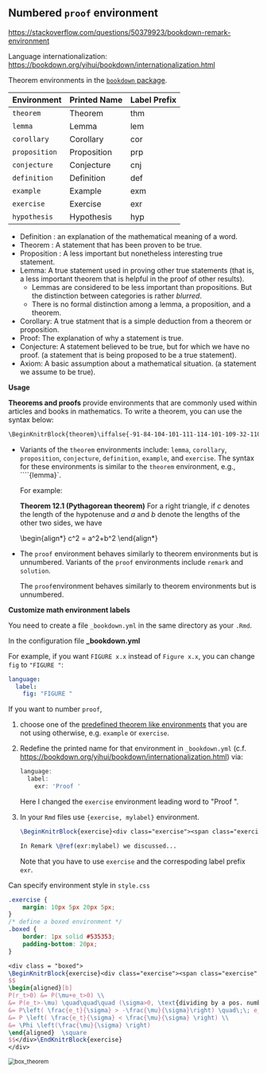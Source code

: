 ## Numbered `proof` environment

<https://stackoverflow.com/questions/50379923/bookdown-remark-environment>

Language internationalization: <https://bookdown.org/yihui/bookdown/internationalization.html>



Theorem environments in the [`bookdown` package](https://bookdown.org/yihui/bookdown/markdown-extensions-by-bookdown.html#tab:theorem-envs).

| Environment   | Printed Name | Label Prefix |
| ------------- | ------------ | ------------ |
| `theorem`     | Theorem      | thm          |
| `lemma`       | Lemma        | lem          |
| `corollary`   | Corollary    | cor          |
| `proposition` | Proposition  | prp          |
| `conjecture`  | Conjecture   | cnj          |
| `definition`  | Definition   | def          |
| `example`     | Example      | exm          |
| `exercise`    | Exercise     | exr          |
| `hypothesis`  | Hypothesis   | hyp          |

- Definition : an explanation of the mathematical meaning of a word.
- Theorem : A statement that has been proven to be true.
- Proposition : A less important but nonetheless interesting true statement.
- Lemma: A true statement used in proving other true statements (that is, a less important theorem that is helpful in the proof of other results). 
  - Lemmas are considered to be less important than propositions. But the distinction between categories is rather *blurred*. 
  - There is no formal distinction among a lemma, a proposition, and a theorem.
- Corollary: A true statment that is a simple deduction from a theorem or proposition.
- Proof: The explanation of why a statement is true.
- Conjecture: A statement believed to be true, but for which we have no proof. (a statement that is being proposed to be a true statement).
- Axiom: A basic assumption about a mathematical situation. (a statement we assume to be true).



**Usage**

**Theorems and proofs** provide environments that are commonly used within articles and books in mathematics. To write a theorem, you can use the syntax below:

~~~markdown
\BeginKnitrBlock{theorem}\iffalse{-91-84-104-101-111-114-101-109-32-110-97-109-101-93-}\fi{}<div class="theorem"><span class="theorem" id="thm:label"><strong>(\#thm:label)  \iffalse (Theorem name) \fi{} </strong></span>Here is my theorem.</div>\EndKnitrBlock{theorem}
~~~

- Variants of the `theorem` environments include: `lemma`, `corollary`, `proposition`, `conjecture`, `definition`, `example`, and `exercise`. The syntax for these environments is similar to the `theorem` environment, e.g., ````{lemma}`.

  For example:

  **Theorem 12.1 (Pythagorean theorem)** For a right triangle, if $c$ denotes the length of the hypotenuse and $a$ and $b$ denote the lengths of the other two sides, we have
  
  \begin{align*}
  c^2 = a^2+b^2
  \end{align*}
  

- The `proof` environment behaves similarly to theorem environments but is unnumbered. Variants of the `proof` environments include `remark` and `solution`. 

  The `proof`environment behaves similarly to theorem environments but is unnumbered.



**Customize math environment labels**

You need to create a file `_bookdown.yml` in the same directory as your `.Rmd`. 

In the configuration file **_bookdown.yml**

For example, if you want `FIGURE x.x` instead of `Figure x.x`, you can change `fig` to `"FIGURE "`:

```yaml
language:
  label:
    fig: "FIGURE "
```

If you want to number `proof`, 

1. choose one of the [predefined theorem like environments](https://bookdown.org/yihui/bookdown/markdown-extensions-by-bookdown.html#theorems) that you are not using otherwise, e.g. `example` or `exercise`.

2. Redefine the printed name for that environment in `_bookdown.yml` (c.f. https://bookdown.org/yihui/bookdown/internationalization.html) via:

   ```r
   language:
     label:
       exr: 'Proof '
   ```

   Here I changed the `exercise` environment leading word to "Proof ".

3. In your `Rmd` files use `{exercise, mylabel}` environment. 

   ~~~latex
   \BeginKnitrBlock{exercise}<div class="exercise"><span class="exercise" id="exr:mylabel"><strong>(\#exr:mylabel) </strong></span>my comment</div>\EndKnitrBlock{exercise}
   
   In Remark \@ref(exr:mylabel) we discussed...
   ~~~

   Note that you have to use `exercise` and the correspoding label prefix `exr`.



Can specify environment style in `style.css`

```css
.exercise {
    margin: 10px 5px 20px 5px; 
}
/* define a boxed environment */
.boxed {
    border: 1px solid #535353;
    padding-bottom: 20px;
}
```



````latex
<div class = "boxed">
\BeginKnitrBlock{exercise}<div class="exercise"><span class="exercise" id="exr:proof2"><strong>(\#exr:proof2) </strong></span>Show $\pi=\Phi \left(\frac{\mu}{\sigma}\right)$.
$$
\begin{aligned}[b]
P(r_t>0) &= P(\mu+e_t>0) \\
&= P(e_t>-\mu) \quad\quad\quad (\sigma>0, \text{dividing by a pos. number, inequality unchanged}) \\
&= P\left( \frac{e_t}{\sigma} > -\frac{\mu}{\sigma}\right) \quad\;\; e_t\sim N(0, \sigma^2), \text{ then } \frac{e_t}{\sigma}\sim N(0,1) \\
&= P \left( \frac{e_t}{\sigma} < \frac{\mu}{\sigma} \right) \\
&= \Phi \left(\frac{\mu}{\sigma} \right) 
\end{aligned}  \square
$$</div>\EndKnitrBlock{exercise}
</div>
````

<img src="https://drive.google.com/thumbnail?id=1bqVq_6WTId8Svf7hihPoqJ-ouZTSOIWL&sz=w1000" alt="box_theorem" style="display: block; margin-right: auto; margin-left: auto; zoom:80%;" />
